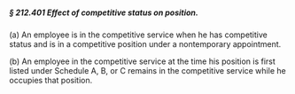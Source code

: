 ##### § 212.401 Effect of competitive status on position. #####

(a) An employee is in the competitive service when he has competitive status and is in a competitive position under a nontemporary appointment.

(b) An employee in the competitive service at the time his position is first listed under Schedule A, B, or C remains in the competitive service while he occupies that position.